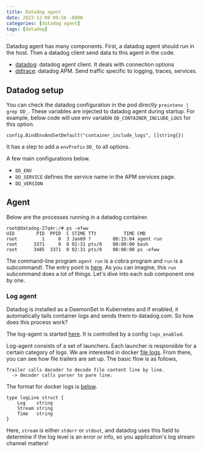 ```yaml
---
title: Datadog agent
date: 2023-12-08 09:56 -0800
categories: [datadog agent]
tags: [datadog]
---
```


Datadog agent has many components. First, a datadog agent should run in the
host. Then a datadog client send data to this agent in the code.

- [datadog](https://github.com/DataDog/datadogpy): datadog agent client. It
  deals with connection options
- [ddtrace](https://github.com/DataDog/dd-trace-py): datadog APM. Send traffic
  specific to logging, traces, services.

## Datadog setup

You can check the datadog configuration in the pod directly
`preintenv | grep DD_`. These variables are injected to datadog agent during
startup. For example, below code will use env variable
`DD_CONTAINER_INCLUDE_LOGS` for this option.

```
config.BindEnvAndSetDefault("container_include_logs", []string{})
```

It has a step to add a `envPrefix` `DD_` to all options.

A few main configurations below.

- `DD_ENV`
- `DD_SERVICE` defines the service name in the APM services page.
- `DD_VERSION`

## Agent

Below are the processes running in a datadog container.

```
root@datadog-27q4r:/# ps -efww
UID        PID  PPID  C STIME TTY          TIME CMD
root         1     0  3 Jan09 ?        00:15:04 agent run
root      3371     0  0 02:31 pts/0    00:00:00 bash
root      3485  3371  0 02:31 pts/0    00:00:00 ps -efww
```

The command-line program `agent run` is a cobra program and `run` is a
subcommand!. The entry point is
[here](https://github.com/DataDog/datadog-agent/blob/36e4383d4f8461e0e2342533dddac0eab0ec25db/cmd/agent/app/run.go#L93).
As you can imagine, this `run` subcommand does a lot of things. Let's dive into
each sub component one by one.

### Log agent

Datadog is installed as a DaemonSet in Kubernetes and if enabled, it
automatically tails container logs and sends them to datadog.com. So how does
this process work?

The log-agent is started
[here](https://github.com/DataDog/datadog-agent/blob/36e4383d4f8461e0e2342533dddac0eab0ec25db/cmd/agent/app/run.go#L426-L435).
It is controlled by a config `logs_enabled`.

Log-agent consists of a set of launchers. Each launcher is responsible for a
certain category of logs. We are interested in docker
[file logs](https://github.com/DataDog/datadog-agent/blob/36e4383d4f8461e0e2342533dddac0eab0ec25db/pkg/logs/agent.go#L72).
From there, you can see how file trailers are set up. The basic flow is as
follows,

```
Trailer calls decoder to decode file content line by line.
  -> decoder calls parser to pare line.
```

The format for docker logs is
[below](https://github.com/DataDog/datadog-agent/blob/166e5353db6beb417cd8b481af253576094d05ae/pkg/logs/internal/parsers/dockerfile/docker_file.go#L36).

```
type logLine struct {
	Log    string
	Stream string
	Time   string
}
```

Here, `stream` is either `stderr` or `stdout`, and datadog uses this field to
determine if the log level is an error or info, so you application's log stream
channel matters!
